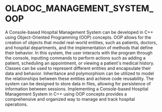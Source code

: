# OLADOC_MANAGEMENT_SYSTEM_OOP
 A Console-based Hospital Management System can be developed in C++ using Object-Oriented Programming (OOP) concepts. OOP allows for the creation of objects that model real-world entities, such as patients, doctors, and hospital departments, and the implementation of methods that define their behavior. In this system, the user interacts with the program through the console, inputting commands to perform actions such as adding a patient, scheduling an appointment, or viewing a patient's medical history. Classes can be used to represent different entities and encapsulate their data and behavior. Inheritance and polymorphism can be utilized to model the relationships between these entities and achieve code reusability. The system can be designed to store data in files, allowing for persistence of information between sessions. Implementing a Console-based Hospital Management System in C++ using OOP concepts provides a comprehensive and organized way to manage and track hospital operations.
